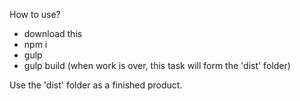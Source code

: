 How to use?
  - download this
  - npm i
  - gulp
  - gulp build (when work is over, this task will form the 'dist' folder)

Use the 'dist' folder as a finished product.
